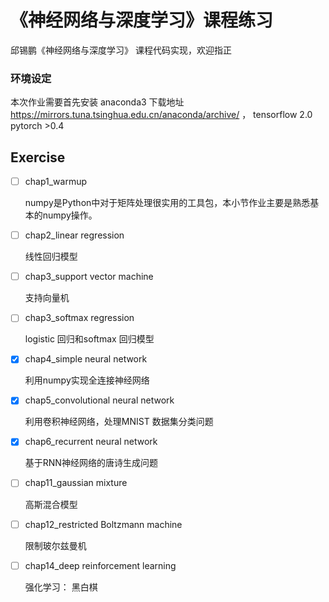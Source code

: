 # 《神经网络与深度学习》课程练习

邱锡鹏《神经网络与深度学习》 课程代码实现，欢迎指正

### 环境设定

本次作业需要首先安装 anaconda3 下载地址 https://mirrors.tuna.tsinghua.edu.cn/anaconda/archive/ ， 
tensorflow 2.0
pytorch >0.4
## Exercise 

- [ ] chap1_warmup
  
  numpy是Python中对于矩阵处理很实用的工具包，本小节作业主要是熟悉基本的numpy操作。
  
- [ ] chap2_linear regression

  线性回归模型

- [ ] chap3_support vector machine

  支持向量机

- [ ] chap3_softmax regression

  logistic 回归和softmax 回归模型

- [x] chap4_simple neural network

  利用numpy实现全连接神经网络

- [x] chap5_convolutional neural network

  利用卷积神经网络，处理MNIST 数据集分类问题

- [x] chap6_recurrent neural network

  基于RNN神经网络的唐诗生成问题

- [ ] chap11_gaussian mixture

  高斯混合模型

- [ ] chap12_restricted Boltzmann machine

  限制玻尔兹曼机

- [ ] chap14_deep reinforcement learning

  强化学习： 黑白棋


